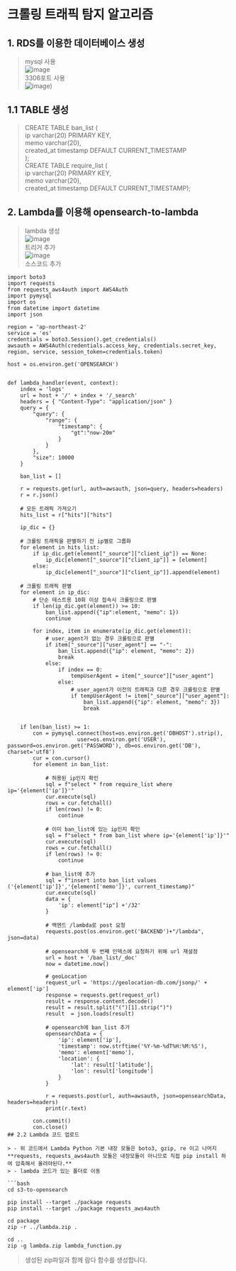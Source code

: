 # 크롤링 트래픽 탐지 알고리즘
## 1. RDS를 이용한 데이터베이스 생성 
>mysql 사용<br>
>![image](https://github.com/DEU-hanium/detect_crawling/assets/113816822/211730a8-036a-406d-a8cc-66a0ed5d4cf2)<br>
>3306포트 사용 <br>
>![image](https://github.com/DEU-hanium/detect_crawling/assets/113816822/2f9b5601-ee8d-4c8f-a4df-6accbd562d05))<br>
## 1.1 TABLE 생성 
>CREATE TABLE ban_list ( <br>
  ip varchar(20) PRIMARY KEY,<br>
  memo varchar(20),<br>
  created_at timestamp DEFAULT CURRENT_TIMESTAMP<br>
);<br>
>CREATE TABLE require_list (<br>
    ip varchar(20) PRIMARY KEY,<br>
    memo varchar(20),<br>
    created_at timestamp DEFAULT CURRENT_TIMESTAMP);<br>

## 2. Lambda를 이용해 opensearch-to-lambda
>lambda 생성<br> 
>![image](https://github.com/DEU-hanium/detect_crawling/assets/113816822/244e725e-a6e1-43c4-9aed-588993af702e)<br>
>트리거 추가<br> 
>![image](https://github.com/DEU-hanium/detect_crawling/assets/113816822/82539bd8-1255-46bf-8a7d-62429931e8d8)<br> 
> 소스코드 추가<lambda-function><br>

```
import boto3
import requests
from requests_aws4auth import AWS4Auth
import pymysql
import os
from datetime import datetime
import json

region = 'ap-northeast-2'
service = 'es'
credentials = boto3.Session().get_credentials()
awsauth = AWS4Auth(credentials.access_key, credentials.secret_key, region, service, session_token=credentials.token)

host = os.environ.get('OPENSEARCH')


def lambda_handler(event, context):
    index = 'logs'
    url = host + '/' + index + '/_search'
    headers = { "Content-Type": "application/json" }
    query = {
        "query": {
            "range": {
                "timestamp": {
                    "gt":"now-20m"
                }
            }
        },
        "size": 10000
    }
    
    ban_list = []

    r = requests.get(url, auth=awsauth, json=query, headers=headers)
    r = r.json()
    
    # 모든 트래픽 가져오기
    hits_list = r["hits"]["hits"]
    
    ip_dic = {}
    
    # 크롤링 트래픽을 판별하기 전 ip별로 그룹화
    for element in hits_list:
        if ip_dic.get(element["_source"]["client_ip"]) == None:
            ip_dic[element["_source"]["client_ip"]] = [element]
        else:
            ip_dic[element["_source"]["client_ip"]].append(element)
            
    # 크롤링 트래픽 판별
    for element in ip_dic:
        # 단순 테스트용 10회 이상 접속시 크롤링으로 판별
        if len(ip_dic.get(element)) >= 10:
            ban_list.append({"ip":element, "memo": 1})
            continue
        
        for index, item in enumerate(ip_dic.get(element)):
            # user_agent가 없는 경우 크롤링으로 판별 
            if item["_source"]["user_agent"] == "-":
                ban_list.append({"ip": element, "memo": 2})
                break
            else:
                if index == 0:
                    tempUserAgent = item["_source"]["user_agent"]
                else:
                    # user_agent가 이전의 트래픽과 다른 경우 크롤링으로 판별
                    if tempUserAgent != item["_source"]["user_agent"]:
                        ban_list.append({"ip": element, "memo": 3})
                        break
        
            
    if len(ban_list) >= 1:
        con = pymysql.connect(host=os.environ.get('DBHOST').strip(),
                      user=os.environ.get('USER'), password=os.environ.get('PASSWORD'), db=os.environ.get('DB'), charset='utf8')
        cur = con.cursor()
        for element in ban_list:
            
            # 허용된 ip인지 확인
            sql = f"select * from require_list where ip='{element['ip']}'"
            cur.execute(sql)
            rows = cur.fetchall()
            if len(rows) != 0:
                continue

            # 이미 ban_list에 있는 ip인지 확인
            sql = f"select * from ban_list where ip='{element['ip']}'"
            cur.execute(sql)
            rows = cur.fetchall()
            if len(rows) != 0:
                continue

            # ban_list에 추가
            sql = f"insert into ban_list values ('{element['ip']}','{element['memo']}', current_timestamp)"
            cur.execute(sql)
            data = {
                'ip': element["ip"] +'/32'
            }

            # 백엔드 /lambda로 post 요청
            requests.post(os.environ.get('BACKEND')+"/lambda", json=data)
            
            # opensearch에 두 번째 인덱스에 요청하기 위해 url 재설정
            url = host + '/ban_list/_doc'
            now = datetime.now()
            
            # geoLocation
            request_url = 'https://geolocation-db.com/jsonp/' + element['ip']
            response = requests.get(request_url)
            result = response.content.decode()
            result = result.split("(")[1].strip(")")
            result  = json.loads(result)
            
            # opensearch에 ban_list 추가
            opensearchData = {
                'ip': element['ip'],
                'timestamp': now.strftime('%Y-%m-%dT%H:%M:%S'),
                'memo': element['memo'],
                'location': {
                    'lat': result['latitude'],
                    'lon': result['longitude']
                }
            }

            r = requests.post(url, auth=awsauth, json=opensearchData, headers=headers)
            print(r.text)
            
        con.commit()
        con.close()
## 2.2 Lambda 코드 업로드

> - 위 코드에서 Lambda Python 기본 내장 모듈은 boto3, gzip, re 이고 나머지 **requests, requests_aws4auth 모듈은 내장모듈이 아니므로 직접 pip install 하여 압축해서 올려야된다.**
> - lambda 코드가 있는 폴더로 이동

```bash
cd s3-to-opensearch

pip install --target ./package requests
pip install --target ./package requests_aws4auth

cd package
zip -r ../lambda.zip .

cd ..
zip -g lambda.zip lambda_function.py
```

> 생성된 zip파일과 함께 람다 함수를 생성합니다.


<br>
